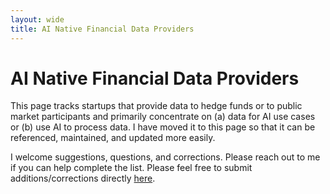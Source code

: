 ```yaml
---
layout: wide
title: AI Native Financial Data Providers 
---
```


# AI Native Financial Data Providers

This page tracks startups that provide data to hedge funds or to public market participants and primarily concentrate on (a) data for AI use cases or (b) use AI to process data. I have moved it to this page so that it can be referenced, maintained, and updated more easily.

I welcome suggestions, questions, and corrections. Please reach out to me if you can help complete the list. Please feel free to submit additions/corrections directly [here](https://forms.gle/7xvmKY2EBwYtq3hx8).

<div style="min-height:423px" id="datawrapper-vis-Fem6Q"><script type="text/javascript" defer src="https://datawrapper.dwcdn.net/Fem6Q/embed.js" charset="utf-8" data-target="#datawrapper-vis-Fem6Q"></script><noscript><img src="https://datawrapper.dwcdn.net/Fem6Q/full.png" alt="" /></noscript></div>